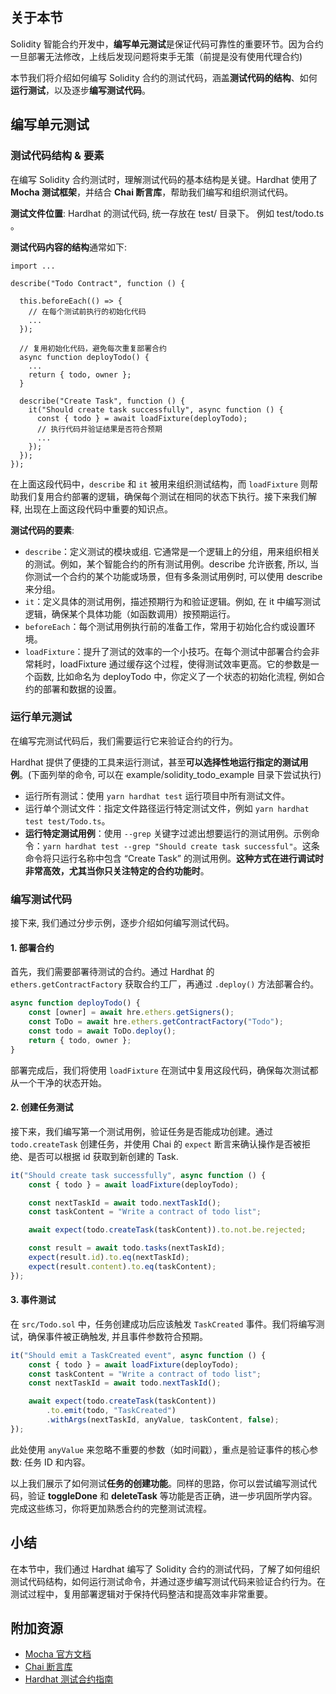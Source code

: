 ## 关于本节

Solidity 智能合约开发中，**编写单元测试**是保证代码可靠性的重要环节。因为合约一旦部署无法修改，上线后发现问题将束手无策（前提是没有使用代理合约)

本节我们将介绍如何编写 Solidity 合约的测试代码，涵盖**测试代码的结构**、如何**运行测试**，以及逐步**编写测试代码**。

## 编写单元测试

### 测试代码结构 & 要素

在编写 Solidity 合约测试时，理解测试代码的基本结构是关键。Hardhat 使用了 **Mocha 测试框架**，并结合 **Chai 断言库**，帮助我们编写和组织测试代码。

**测试文件位置**:
Hardhat 的测试代码, 统一存放在 test/ 目录下。 例如 test/todo.ts 。

**测试代码内容的结构**通常如下:

```
import ...

describe("Todo Contract", function () {

  this.beforeEach(() => {
    // 在每个测试前执行的初始化代码
    ...
  });

  // 复用初始化代码，避免每次重复部署合约
  async function deployTodo() {
    ...
    return { todo, owner };
  }

  describe("Create Task", function () {
    it("Should create task successfully", async function () {
      const { todo } = await loadFixture(deployTodo);
      // 执行代码并验证结果是否符合预期
      ...
    });
  });
});
```

在上面这段代码中，`describe` 和 `it` 被用来组织测试结构，而 `loadFixture` 则帮助我们复用合约部署的逻辑，确保每个测试在相同的状态下执行。接下来我们解释, 出现在上面这段代码中重要的知识点。

**测试代码的要素**:

- `describe`：定义测试的模块或组. 它通常是一个逻辑上的分组，用来组织相关的测试。例如，某个智能合约的所有测试用例。describe 允许嵌套, 所以, 当你测试一个合约的某个功能或场景，但有多条测试用例时, 可以使用 describe 来分组。
- `it`：定义具体的测试用例，描述预期行为和验证逻辑。例如, 在 it 中编写测试逻辑，确保某个具体功能（如函数调用）按预期运行。
- `beforeEach`：每个测试用例执行前的准备工作，常用于初始化合约或设置环境。
- `loadFixture`：提升了测试的效率的一个小技巧。在每个测试中部署合约会非常耗时，loadFixture 通过缓存这个过程，使得测试效率更高。它的参数是一个函数, 比如命名为 deployTodo 中，你定义了一个状态的初始化流程, 例如合约的部署和数据的设置。

### 运行单元测试

在编写完测试代码后，我们需要运行它来验证合约的行为。

Hardhat 提供了便捷的工具来运行测试，甚至**可以选择性地运行指定的测试用例**。(下面列举的命令, 可以在 example/solidity_todo_example 目录下尝试执行)

- 运行所有测试：使用 `yarn hardhat test` 运行项目中所有测试文件。
- 运行单个测试文件：指定文件路径运行特定测试文件，例如 `yarn hardhat test test/Todo.ts`。
- **运行特定测试用例**：使用 `--grep` 关键字过滤出想要运行的测试用例。示例命令：`yarn hardhat test --grep "Should create task successful"`。这条命令将只运行名称中包含 “Create Task” 的测试用例。**这种方式在进行调试时非常高效，尤其当你只关注特定的合约功能时**。

### 编写测试代码

接下来, 我们通过分步示例，逐步介绍如何编写测试代码。

#### 1. 部署合约

首先，我们需要部署待测试的合约。通过 Hardhat 的 `ethers.getContractFactory` 获取合约工厂，再通过 `.deploy()` 方法部署合约。

```typescript
async function deployTodo() {
	const [owner] = await hre.ethers.getSigners();
	const ToDo = await hre.ethers.getContractFactory("Todo");
	const todo = await ToDo.deploy();
	return { todo, owner };
}
```

部署完成后，我们将使用 `loadFixture` 在测试中复用这段代码，确保每次测试都从一个干净的状态开始。

#### 2. 创建任务测试

接下来，我们编写第一个测试用例，验证任务是否能成功创建。通过 `todo.createTask` 创建任务，并使用 Chai 的 `expect` 断言来确认操作是否被拒绝、是否可以根据 id 获取到新创建的 Task.

```typescript
it("Should create task successfully", async function () {
	const { todo } = await loadFixture(deployTodo);

	const nextTaskId = await todo.nextTaskId();
	const taskContent = "Write a contract of todo list";

	await expect(todo.createTask(taskContent)).to.not.be.rejected;

	const result = await todo.tasks(nextTaskId);
	expect(result.id).to.eq(nextTaskId);
	expect(result.content).to.eq(taskContent);
});
```

#### 3. 事件测试

在 `src/Todo.sol` 中，任务创建成功后应该触发 `TaskCreated` 事件。我们将编写测试，确保事件被正确触发, 并且事件参数符合预期。

```typescript
it("Should emit a TaskCreated event", async function () {
	const { todo } = await loadFixture(deployTodo);
	const taskContent = "Write a contract of todo list";
	const nextTaskId = await todo.nextTaskId();

	await expect(todo.createTask(taskContent))
		.to.emit(todo, "TaskCreated")
		.withArgs(nextTaskId, anyValue, taskContent, false);
});
```

此处使用 `anyValue` 来忽略不重要的参数（如时间戳），重点是验证事件的核心参数: 任务 ID 和内容。

以上我们展示了如何测试**任务的创建功能**。同样的思路，你可以尝试编写测试代码，验证 **toggleDone** 和 **deleteTask** 等功能是否正确，进一步巩固所学内容。完成这些练习，你将更加熟悉合约的完整测试流程。

## 小结

在本节中，我们通过 Hardhat 编写了 Solidity 合约的测试代码，了解了如何组织测试代码结构，如何运行测试命令，并通过逐步编写测试代码来验证合约行为。在测试过程中，复用部署逻辑对于保持代码整洁和提高效率非常重要。

## 附加资源

- [Mocha 官方文档](https://mochajs.org/)
- [Chai 断言库](https://www.chaijs.com/)
- [Hardhat 测试合约指南](https://hardhat.org/hardhat-runner/docs/guides/test-contracts)
